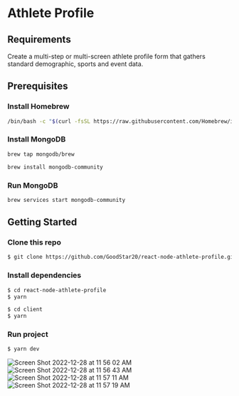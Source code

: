 # Athlete Profile

## Requirements

Create a multi-step or multi-screen athlete profile form that gathers standard demographic, sports and event data.

## Prerequisites

### Install Homebrew

```bash
/bin/bash -c "$(curl -fsSL https://raw.githubusercontent.com/Homebrew/install/HEAD/install.sh)"
```

### Install MongoDB

```bash
brew tap mongodb/brew

brew install mongodb-community

```

### Run MongoDB

```bash
brew services start mongodb-community
```

## Getting Started

### Clone this repo

```bash
$ git clone https://github.com/GoodStar20/react-node-athlete-profile.git
```

### Install dependencies

```bash
$ cd react-node-athlete-profile
$ yarn

$ cd client
$ yarn
```

### Run project

```bash
$ yarn dev
```
![Screen Shot 2022-12-28 at 11 56 02 AM](https://user-images.githubusercontent.com/39380399/209846614-1cd59678-0555-46fd-b9b4-e267aef16136.png)
![Screen Shot 2022-12-28 at 11 56 43 AM](https://user-images.githubusercontent.com/39380399/209846637-d36bac5f-e40d-43e3-b3c6-863f5fe7d92a.png)
![Screen Shot 2022-12-28 at 11 57 11 AM](https://user-images.githubusercontent.com/39380399/209846645-819679ca-0979-4c6e-a402-29ac979d6027.png)
![Screen Shot 2022-12-28 at 11 57 19 AM](https://user-images.githubusercontent.com/39380399/209846653-87793184-2dd9-471f-a725-0b0a37b312c6.png)


